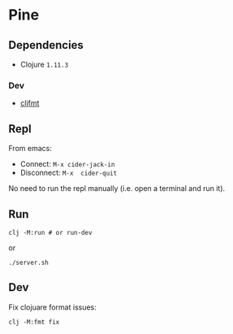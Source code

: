 # Pine

## Dependencies

- Clojure `1.11.3`

### Dev

- [cljfmt](https://github.com/weavejester/cljfmt)


## Repl

From emacs:

- Connect: `M-x cider-jack-in`
- Disconnect: `M-x  cider-quit`

No need to run the repl manually (i.e. open a terminal and run it).

## Run

```
clj -M:run # or run-dev
```

or

```
./server.sh
```

## Dev

Fix clojuare format issues:


```
clj -M:fmt fix
```
